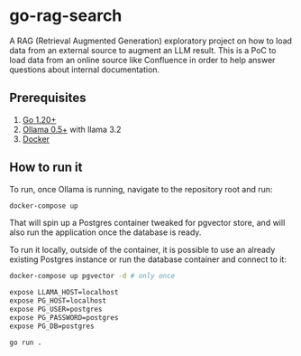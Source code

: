 # go-rag-search

A RAG (Retrieval Augmented Generation) exploratory project on how to load data from an external source to augment an LLM result.
This is a PoC to load data from an online source like Confluence in order to help answer questions about internal documentation.

## Prerequisites

1. [Go 1.20+](https://go.dev/dl/)
2. [Ollama 0.5+](https://ollama.com/download) with llama 3.2
3. [Docker](https://www.docker.com/)

## How to run it

To run, once Ollama is running, navigate to the repository root and run:

```sh
docker-compose up
```

That will spin up a Postgres container tweaked for pgvector store, and will also run the application once the database is ready.

To run it locally, outside of the container, it is possible to use an already existing Postgres instance or run the database container and connect to it:

```sh
docker-compose up pgvector -d # only once

expose LLAMA_HOST=localhost
expose PG_HOST=localhost
expose PG_USER=postgres
expose PG_PASSWORD=postgres
expose PG_DB=postgres

go run .
```
